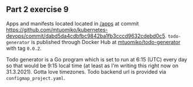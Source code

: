 ## Part 2 exercise 9

Apps and manifests located located in [/apps](https://github.com/mtuomiko/kubernetes-devops/tree/main/apps) at commit https://github.com/mtuomiko/kubernetes-devops/commit/dabd5da4cdbfbc9842ba1fb3cccd9632cdebd0c5. `todo-generator` is published through Docker Hub at [mtuomiko/todo-generator](https://hub.docker.com/r/mtuomiko/todo-generator) with tag `0.0.2`.

Todo generator is a Go program which is set to run at 6:15 (UTC) every day so that would be 9:15 local time (at least as I'm writing this right now on 31.3.2021). Gotta love timezones. Todo backend url is provided via `configmap_project.yaml`.
